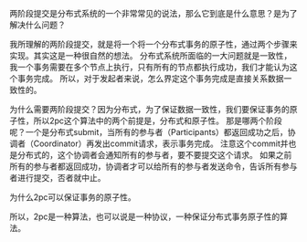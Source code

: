 两阶段提交是分布式系统的一个非常常见的说法，那么它到底是什么意思？是为了解决什么问题？

我所理解的两阶段提交，就是将一个将一个分布式事务的原子性，通过两个步骤来实现。其实这是一种很自然的想法。
分布式系统所面临的一大问题就是一致性，我一个事务需要在多个节点上执行，只有所有的节点都执行成功，我们才能认为这个事务完成。
所以，对于发起者来说，怎么界定这个事务完成是直接关系数据一致性的。


为什么需要两阶段提交？因为分布式，为了保证数据一致性，我们要保证事务的原子性，所以2pc这个算法中的两个前提是，分布式和原子性。
那是哪两个阶段呢？一个是分布式submit，当所有的参与者（Participants）都返回成功之后，协调者（Coordinator）再发出commit请求，表示事务完成。
注意这个commit并也是分布式的，这个协调者会通知所有的参与者，要不要提交这个请求。
如果之前所有的参与者都返回成功，协调者才可以给所有的参与者发送命令，告诉所有参与者进行提交，否者就中止。

为什么2pc可以保证事务的原子性。

所以，2pc是一种算法，也可以说是一种协议，一种保证分布式事务原子性的算法。
